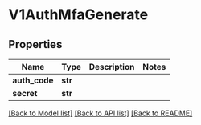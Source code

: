 # V1AuthMfaGenerate

## Properties
Name | Type | Description | Notes
------------ | ------------- | ------------- | -------------
**auth_code** | **str** |  | 
**secret** | **str** |  | 

[[Back to Model list]](../README.md#documentation-for-models) [[Back to API list]](../README.md#documentation-for-api-endpoints) [[Back to README]](../README.md)

